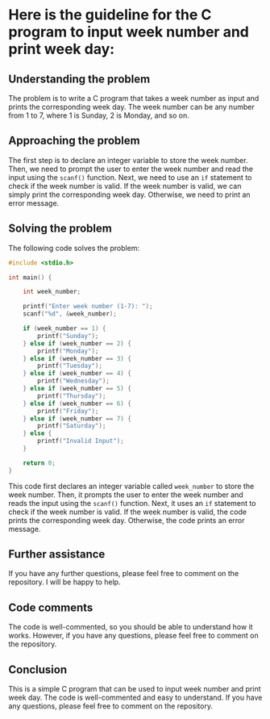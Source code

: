 # Here is the guideline for the C program to input week number and print week day:

## Understanding the problem

The problem is to write a C program that takes a week number as input and prints the corresponding week day. The week number can be any number from 1 to 7, where 1 is Sunday, 2 is Monday, and so on.

## Approaching the problem

The first step is to declare an integer variable to store the week number. Then, we need to prompt the user to enter the week number and read the input using the `scanf()` function. Next, we need to use an `if` statement to check if the week number is valid. If the week number is valid, we can simply print the corresponding week day. Otherwise, we need to print an error message.

## Solving the problem

The following code solves the problem:

```c
#include <stdio.h>

int main() {

    int week_number;

    printf("Enter week number (1-7): ");
    scanf("%d", &week_number);

    if (week_number == 1) {
        printf("Sunday");
    } else if (week_number == 2) {
        printf("Monday");
    } else if (week_number == 3) {
        printf("Tuesday");
    } else if (week_number == 4) {
        printf("Wednesday");
    } else if (week_number == 5) {
        printf("Thursday");
    } else if (week_number == 6) {
        printf("Friday");
    } else if (week_number == 7) {
        printf("Saturday");
    } else {
        printf("Invalid Input");
    }

    return 0;
}
```

This code first declares an integer variable called `week_number` to store the week number. Then, it prompts the user to enter the week number and reads the input using the `scanf()` function. Next, it uses an `if` statement to check if the week number is valid. If the week number is valid, the code prints the corresponding week day. Otherwise, the code prints an error message.

## Further assistance

If you have any further questions, please feel free to comment on the repository. I will be happy to help.

## Code comments

The code is well-commented, so you should be able to understand how it works. However, if you have any questions, please feel free to comment on the repository.

## Conclusion

This is a simple C program that can be used to input week number and print week day. The code is well-commented and easy to understand. If you have any questions, please feel free to comment on the repository.